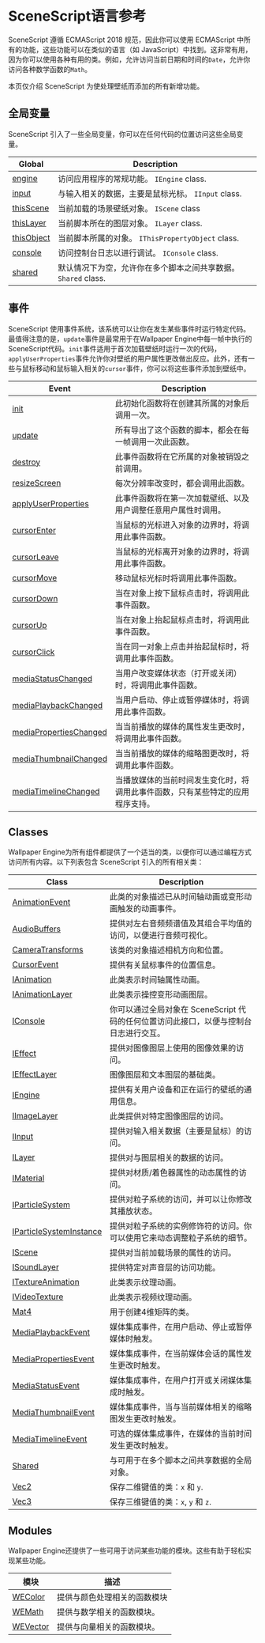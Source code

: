 # SceneScript语言参考

SceneScript 遵循 ECMAScript 2018 规范，因此你可以使用 ECMAScript 中所有的功能，这些功能可以在类似的语言（如 JavaScript）中找到。这非常有用，因为你可以使用各种有用的类。例如，允许访问当前日期和时间的`Date`，允许你访问各种数学函数的`Math`。

本页仅介绍 SceneScript 为使处理壁纸而添加的所有新增功能。

## 全局变量

SceneScript 引入了一些全局变量，你可以在任何代码的位置访问这些全局变量。

| Global        | Description   |
|---------------|---------------|
| [engine](/wallpaper-engine-docs/scene/scenescript/reference/class/IEngine) | 访问应用程序的常规功能。 `IEngine` class. |
| [input](/wallpaper-engine-docs/scene/scenescript/reference/class/IInput) | 与输入相关的数据，主要是鼠标光标。 `IInput` class.|
| [thisScene](/wallpaper-engine-docs/scene/scenescript/reference/class/IScene) | 当前加载的场景壁纸对象。 `IScene` class |
| [thisLayer](/wallpaper-engine-docs/scene/scenescript/reference/class/ILayer) | 当前脚本所在的图层对象。 `ILayer` class. |
| [thisObject](/wallpaper-engine-docs/scene/scenescript/reference/class/IThisPropertyObject) | 当前脚本所属的对象。 `IThisPropertyObject` class. |
| [console](/wallpaper-engine-docs/scene/scenescript/reference/class/IConsole) | 访问控制台日志以进行调试。 `IConsole` class. |
| [shared](/wallpaper-engine-docs/scene/scenescript/reference/class/Shared) | 默认情况下为空，允许你在多个脚本之间共享数据。 `Shared` class. |

## 事件

SceneScript 使用事件系统，该系统可以让你在发生某些事件时运行特定代码。最值得注意的是，`update`事件是最常用于在Wallpaper Engine中每一帧中执行的SceneScript代码。`init`事件适用于首次加载壁纸时运行一次的代码，`applyUserProperties`事件允许你对壁纸的用户属性更改做出反应。此外，还有一些与鼠标移动和鼠标输入相关的`cursor`事件，你可以将这些事件添加到壁纸中。

| Event                | Description   |
|----------------------|---------------|
| [init](/wallpaper-engine-docs/scene/scenescript/reference/event/init) | 此初始化函数将在创建其所属的对象后调用一次。 |
| [update](/wallpaper-engine-docs/scene/scenescript/reference/event/update) | 所有导出了这个函数的脚本，都会在每一帧调用一次此函数。 |
| [destroy](/wallpaper-engine-docs/scene/scenescript/reference/event/destroy) | 此事件函数将在它所属的对象被销毁之前调用。 |
| [resizeScreen](/wallpaper-engine-docs/scene/scenescript/reference/event/resizeScreen) | 每次分辨率改变时，都会调用此函数。 |
| [applyUserProperties](/wallpaper-engine-docs/scene/scenescript/reference/event/applyUserProperties) | 此事件函数将在第一次加载壁纸、以及用户调整任意用户属性时调用。 |
| [cursorEnter](/wallpaper-engine-docs/scene/scenescript/reference/event/cursor) | 当鼠标的光标进入对象的边界时，将调用此事件函数。 |
| [cursorLeave](/wallpaper-engine-docs/scene/scenescript/reference/event/cursor) | 当鼠标的光标离开对象的边界时，将调用此事件函数。 |
| [cursorMove](/wallpaper-engine-docs/scene/scenescript/reference/event/cursor) | 移动鼠标光标时将调用此事件函数。 |
| [cursorDown](/wallpaper-engine-docs/scene/scenescript/reference/event/cursor) | 当在对象上按下鼠标点击时，将调用此事件函数。 |
| [cursorUp](/wallpaper-engine-docs/scene/scenescript/reference/event/cursor) | 当在对象上抬起鼠标点击时，将调用此事件函数。  |
| [cursorClick](/wallpaper-engine-docs/scene/scenescript/reference/event/cursor) | 当在同一对象上点击并抬起鼠标时，将调用此事件函数。 |
| [mediaStatusChanged](/wallpaper-engine-docs/scene/scenescript/reference/event/media) | 当用户改变媒体状态（打开或关闭）时，将调用此事件函数。 |
| [mediaPlaybackChanged](/wallpaper-engine-docs/scene/scenescript/reference/event/media) | 当用户启动、停止或暂停媒体时，将调用此事件函数。 |
| [mediaPropertiesChanged](/wallpaper-engine-docs/scene/scenescript/reference/event/media) | 当当前播放的媒体的属性发生更改时，将调用此事件函数。 |
| [mediaThumbnailChanged](/wallpaper-engine-docs/scene/scenescript/reference/event/media) | 当当前播放的媒体的缩略图更改时，将调用此事件函数。 |
| [mediaTimelineChanged](/wallpaper-engine-docs/scene/scenescript/reference/event/media) | 当播放媒体的当前时间发生变化时，将调用此事件函数，只有某些特定的应用程序支持。 |

## Classes

Wallpaper Engine为所有组件都提供了一个适当的类，以便你可以通过编程方式访问所有内容。以下列表包含 SceneScript 引入的所有相关类：

| Class                | Description   |
|----------------------|---------------|
| [AnimationEvent](/wallpaper-engine-docs/scene/scenescript/reference/class/AnimationEvent) | 此类的对象描述已从时间轴动画或变形动画触发的动画事件。 |
| [AudioBuffers](/wallpaper-engine-docs/scene/scenescript/reference/class/AudioBuffers) | 提供对左右音频频谱值及其组合平均值的访问，以便进行音频可视化。 |
| [CameraTransforms](/wallpaper-engine-docs/scene/scenescript/reference/class/CameraTransforms) | 该类的对象描述相机方向和位置。 |
| [CursorEvent](/wallpaper-engine-docs/scene/scenescript/reference/class/CursorEvent) | 提供有关鼠标事件的位置信息。 |
| [IAnimation](/wallpaper-engine-docs/scene/scenescript/reference/class/IAnimation) | 此类表示时间轴属性动画。 |
| [IAnimationLayer](/wallpaper-engine-docs/scene/scenescript/reference/class/IAnimationLayer) | 此类表示操控变形动画图层。 |
| [IConsole](/wallpaper-engine-docs/scene/scenescript/reference/class/IConsole) | 你可以通过全局对象在 SceneScript 代码的任何位置访问此接口，以便与控制台日志进行交互。 |
| [IEffect](/wallpaper-engine-docs/scene/scenescript/reference/class/IEffect) | 提供对图像图层上使用的图像效果的访问。 |
| [IEffectLayer](/wallpaper-engine-docs/scene/scenescript/reference/class/IEffectLayer) | 图像图层和文本图层的基础类。 |
| [IEngine](/wallpaper-engine-docs/scene/scenescript/reference/class/IEngine) | 提供有关用户设备和正在运行的壁纸的通用信息。 |
| [IImageLayer](/wallpaper-engine-docs/scene/scenescript/reference/class/IImageLayer) | 此类提供对特定图像图层的访问。 |
| [IInput](/wallpaper-engine-docs/scene/scenescript/reference/class/IInput) | 提供对输入相关数据（主要是鼠标）的访问。 |
| [ILayer](/wallpaper-engine-docs/scene/scenescript/reference/class/ILayer) | 提供对与图层相关的数据的访问。 |
| [IMaterial](/wallpaper-engine-docs/scene/scenescript/reference/class/IMaterial) | 提供对材质/着色器属性的动态属性的访问。 |
| [IParticleSystem](/wallpaper-engine-docs/scene/scenescript/reference/class/IParticleSystem) | 提供对粒子系统的访问，并可以让你修改其播放状态。 |
| [IParticleSystemInstance](/wallpaper-engine-docs/scene/scenescript/reference/class/IParticleSystemInstance) | 提供对粒子系统的实例修饰符的访问。你可以使用它来动态调整粒子系统的细节。 |
| [IScene](/wallpaper-engine-docs/scene/scenescript/reference/class/IScene) | 提供对当前加载场景的属性的访问。 |
| [ISoundLayer](/wallpaper-engine-docs/scene/scenescript/reference/class/ISoundLayer) | 提供特定对声音层的访问功能。 |
| [ITextureAnimation](/wallpaper-engine-docs/scene/scenescript/reference/class/ITextureAnimation) | 此类表示纹理动画。 |
| [IVideoTexture](/wallpaper-engine-docs/scene/scenescript/reference/class/IVideoTexture) | 此类表示视频纹理动画。 |
| [Mat4](/wallpaper-engine-docs/scene/scenescript/reference/class/Mat4) | 用于创建4维矩阵的类。 |
| [MediaPlaybackEvent](/wallpaper-engine-docs/scene/scenescript/reference/class/MediaPlaybackEvent) | 媒体集成事件，在用户启动、停止或暂停媒体时触发。 |
| [MediaPropertiesEvent](/wallpaper-engine-docs/scene/scenescript/reference/class/MediaPropertiesEvent) | 媒体集成事件，在当前媒体会话的属性发生更改时触发。 |
| [MediaStatusEvent](/wallpaper-engine-docs/scene/scenescript/reference/class/MediaStatusEvent) | 媒体集成事件，在用户打开或关闭媒体集成时触发。 |
| [MediaThumbnailEvent](/wallpaper-engine-docs/scene/scenescript/reference/class/MediaThumbnailEvent) |媒体集成事件，当与当前媒体相关的缩略图发生更改时触发。 |
| [MediaTimelineEvent](/wallpaper-engine-docs/scene/scenescript/reference/class/MediaTimelineEvent) | 可选的媒体集成事件，在媒体的当前时间发生更改时触发。 |
| [Shared](/wallpaper-engine-docs/scene/scenescript/reference/class/Shared) | 与可用于在多个脚本之间共享数据的全局对象。 |
| [Vec2](/wallpaper-engine-docs/scene/scenescript/reference/class/Vec2) | 保存二维键值的类：`x` 和 `y`. |
| [Vec3](/wallpaper-engine-docs/scene/scenescript/reference/class/Vec3) | 保存三维键值的类：`x`, `y` 和 `z`. |

## Modules

Wallpaper Engine还提供了一些可用于访问某些功能的模块。这些有助于轻松实现某些功能。

| 模块                | 描述   |
|----------------------|---------------|
| [WEColor](/wallpaper-engine-docs/scene/scenescript/reference/module/WEColor) | 提供与颜色处理相关的函数模块 |
| [WEMath](/wallpaper-engine-docs/scene/scenescript/reference/module/WEMath) | 提供与数学相关的函数模块。 |
| [WEVector](/wallpaper-engine-docs/scene/scenescript/reference/module/WEVector) | 提供与向量相关的函数模块。 |
